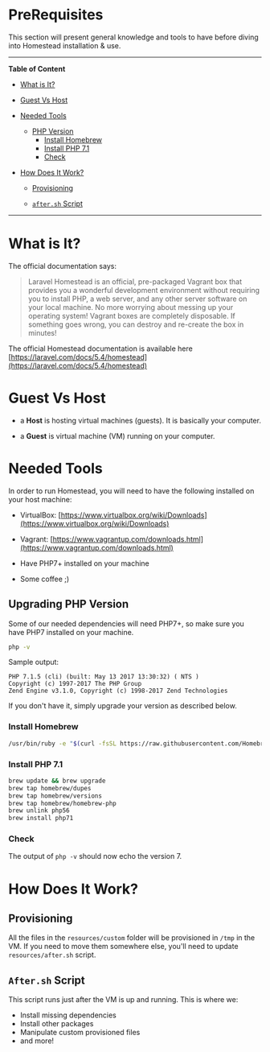 # PreRequisites
This section will present general knowledge and tools to have before diving into Homestead installation & use. 

***

**Table of Content**

* [What is It?](#what-is-it)

* [Guest Vs Host](#guest-vs-host)

* [Needed Tools](#needed-tools)
  * [PHP Version](#needed-tools--php-version)
    * [Install Homebrew](#needed-tools--php-version--install-homebrew)
    * [Install PHP 7.1](#needed-tools--php-version--install-php71)
    * [Check](#needed-tools--php-version--check)

* [How Does It Work?](#how-does-it-work)

  * [Provisioning](#provisioning)
  
  * [`after.sh` Script](#after-script)

***

<a id="what-is-it"></a>
# What is It?

The official documentation says:
> Laravel Homestead is an official, pre-packaged Vagrant box that provides you a wonderful development environment without requiring you to install PHP, a web server, and any other server software on your local machine. No more worrying about messing up your operating system! Vagrant boxes are completely disposable. If something goes wrong, you can destroy and re-create the box in minutes!

The official Homestead documentation is available here [https://laravel.com/docs/5.4/homestead](https://laravel.com/docs/5.4/homestead)

<a id="guest-vs-host"></a>
# Guest Vs Host

* a **Host** is hosting virtual machines (guests). It is basically your computer.

* a **Guest** is virtual machine (VM) running on your computer.

<a id="needed-tools"></a>
# Needed Tools

In order to run Homestead, you will need to have the following installed on your host machine:

* VirtualBox: [https://www.virtualbox.org/wiki/Downloads](https://www.virtualbox.org/wiki/Downloads)

* Vagrant: [https://www.vagrantup.com/downloads.html](https://www.vagrantup.com/downloads.html)

* Have PHP7+ installed on your machine

* Some coffee ;)

<a id="needed-tools--php-version"></a>
## Upgrading PHP Version
Some of our needed dependencies will need PHP7+, so make sure you have PHP7 installed on your machine.

```bash
php -v
```

Sample output:
```text
PHP 7.1.5 (cli) (built: May 13 2017 13:30:32) ( NTS )
Copyright (c) 1997-2017 The PHP Group
Zend Engine v3.1.0, Copyright (c) 1998-2017 Zend Technologies
```

If you don't have it, simply upgrade your version as described below.

<a id="needed-tools--php-version--install-homebrew"></a>
### Install Homebrew
```bash
/usr/bin/ruby -e "$(curl -fsSL https://raw.githubusercontent.com/Homebrew/install/master/install)"
```

<a id="needed-tools--php-version--install-php7"></a>
### Install PHP 7.1
```bash
brew update && brew upgrade
brew tap homebrew/dupes
brew tap homebrew/versions
brew tap homebrew/homebrew-php
brew unlink php56
brew install php71
```

<a id="needed-tools--php-version--check"></a>
### Check

The output of `php -v` should now echo the version 7.

<a id="how-does-it-work"></a>
# How Does It Work?

<a id="provisioning"></a>
## Provisioning

All the files in the `resources/custom` folder will be provisioned in `/tmp` in the VM.
If you need to move them somewhere else, you'll need to update `resources/after.sh` script.

<a id="after-script"></a>
## `After.sh` Script

This script runs just after the VM is up and running. This is where we:
* Install missing dependencies
* Install other packages
* Manipulate custom provisioned files
* and more!

